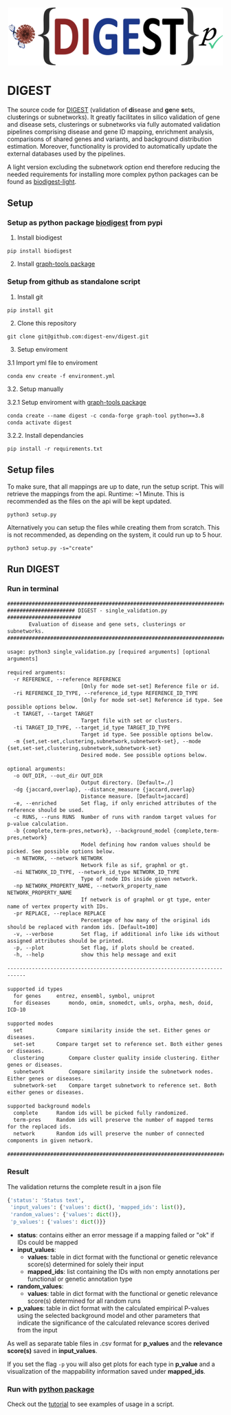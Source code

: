 <p align="center">
  <img alt="DIGEST Logo" src="https://github.com/bionetslab/digest/blob/main/digest_logo.png?raw=true" width="500" />
</p>

# DIGEST
The source code for [DIGEST](https://digest-validation.net/) (validation of **di**sease and **ge**ne **s**ets, clus**t**erings or subnetworks). It greatly facilitates in silico validation of gene and disease sets, clusterings or subnetworks via fully automated validation pipelines comprising disease and gene ID mapping, enrichment
analysis, comparisons of shared genes and variants, and background distribution estimation. Moreover, functionality is provided to automatically update the external databases used by the pipelines.

A light version excluding the subnetwork option end therefore reducing the needed
requirements for installing more complex python packages can be found as [biodigest-light](https://pypi.org/project/biodigest-light/).

## Setup
### Setup as python package [biodigest](https://pypi.org/project/biodigest/) from pypi 
1. Install biodigest
```
pip install biodigest
```
2. Install [graph-tools package](https://git.skewed.de/count0/graph-tool/-/wikis/installation-instructions)


### Setup from  github as standalone script
1. Install git
```
pip install git
```
2. Clone this repository
```
git clone git@github.com:digest-env/digest.git
```
3. Setup enviroment

3.1 Import yml file to enviroment
```
conda env create -f environment.yml
```
3.2. Setup manually

3.2.1 Setup enviroment with [graph-tools package](https://git.skewed.de/count0/graph-tool/-/wikis/installation-instructions)
```
conda create --name digest -c conda-forge graph-tool python==3.8
conda activate digest
```
3.2.2. Install dependancies
```
pip install -r requirements.txt
```
## Setup files
To make sure, that all mappings are up to date, run the setup script. This will retrieve the mappings from the api. Runtime: ~1 Minute. This is recommended as the files on the api will be kept updated.
```
python3 setup.py
```
Alternatively you can setup the files while creating them from scratch. This is not recommended, as depending on the system, it could run up to 5 hour.
```
python3 setup.py -s="create"
```
## Run DIGEST
### Run in terminal
```
############################################################################
###################### DIGEST - single_validation.py ########################
       Evaluation of disease and gene sets, clusterings or subnetworks.
############################################################################

usage: python3 single_validation.py [required arguments] [optional arguments]

required arguments:
  -r REFERENCE, --reference REFERENCE
                        [Only for mode set-set] Reference file or id. 
  -ri REFERENCE_ID_TYPE, --reference_id_type REFERENCE_ID_TYPE
                        [Only for mode set-set] Reference id type. See possible options below.
  -t TARGET, --target TARGET
                        Target file with set or clusters.
  -ti TARGET_ID_TYPE, --target_id_type TARGET_ID_TYPE
                        Target id type. See possible options below.
  -m {set,set-set,clustering,subnetwork,subnetwork-set}, --mode {set,set-set,clustering,subnetwork,subnetwork-set}
                        Desired mode. See possible options below.

optional arguments:
  -o OUT_DIR, --out_dir OUT_DIR
                        Output directory. [Default=./]
  -dg {jaccard,overlap}, --distance_measure {jaccard,overlap}
                        Distance measure. [Default=jaccard]
  -e, --enriched        Set flag, if only enriched attributes of the reference should be used.
  -c RUNS, --runs RUNS  Number of runs with random target values for p-value calculation.
  -b {complete,term-pres,network}, --background_model {complete,term-pres,network}
                        Model defining how random values should be picked. See possible options below.
  -n NETWORK, --network NETWORK
                        Network file as sif, graphml or gt.
  -ni NETWORK_ID_TYPE, --network_id_type NETWORK_ID_TYPE
                        Type of node IDs inside given network.
  -np NETWORK_PROPERTY_NAME, --network_property_name NETWORK_PROPERTY_NAME
                        If network is of graphml or gt type, enter name of vertex property with IDs.
  -pr REPLACE, --replace REPLACE
                        Percentage of how many of the original ids should be replaced with random ids. [Default=100]
  -v, --verbose         Set flag, if additional info like ids without assigned attributes should be printed.
  -p, --plot            Set flag, if plots should be created.
  -h, --help            show this help message and exit

----------------------------------------------------------------------------

supported id types
  for genes		entrez, ensembl, symbol, uniprot
  for diseases		mondo, omim, snomedct, umls, orpha, mesh, doid, ICD-10

supported modes
  set			Compare similarity inside the set. Either genes or diseases.
  set-set		Compare target set to reference set. Both either genes or diseases.
  clustering		Compare cluster quality inside clustering. Either genes or diseases.
  subnetwork		Compare similarity inside the subnetwork nodes. Either genes or diseases.
  subnetwork-set	Compare target subnetwork to reference set. Both either genes or diseases.

supported background models
  complete		Random ids will be picked fully randomized.
  term-pres		Random ids will preserve the number of mapped terms for the replaced ids.
  network		Random ids will preserve the number of connected components in given network.

############################################################################
```
### Result
The validation returns the complete result in a json file
```python
{'status': 'Status text',
 'input_values': {'values': dict(), 'mapped_ids': list()}, 
 'random_values': {'values': dict()},
 'p_values': {'values': dict()}}
```
- **status**: contains either an error message if a mapping failed or "ok" if IDs could be mapped
- **input_values**:
  - **values**: table in dict format with the functional or genetic relevance score(s) determined for solely their input
  - **mapped_ids**: list containing the IDs with non empty annotations per functional or genetic annotation type
- **random_values**:
  - **values**: table in dict format with the functional or genetic relevance score(s) determined for all random runs
- **p_values**: table in dict format with the calculated empirical P-values using the selected background model and other parameters that indicate the significance of the calculated relevance scores derived from the input

As well as separate table files in .csv format for **p_values** and the **relevance score(s)** saved in **input_values**.

If you set the flag `-p` you will also get plots for each type in **p_value** and a 
visualization of the mappability information saved under **mapped_ids**.
### Run with [python package](https://pypi.org/project/biodigest)
Check out the [tutorial](https://github.com/bionetslab/digest-tutorial) to see examples of usage in a script.
